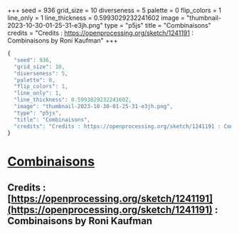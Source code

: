 +++
seed = 936
grid_size = 10
diverseness = 5
palette = 0
flip_colors = 1
line_only = 1
line_thickness = 0.5993029232241602
image = "thumbnail-2023-10-30-01-25-31-e3jh.png"
type = "p5js"
title = "Combinaisons"
credits = "Credits : https://openprocessing.org/sketch/1241191 : Combinaisons by Roni Kaufman"
+++




~~~javascript
{
  "seed": 936,
  "grid_size": 10,
  "diverseness": 5,
  "palette": 0,
  "flip_colors": 1,
  "line_only": 1,
  "line_thickness": 0.5993029232241602,
  "image": "thumbnail-2023-10-30-01-25-31-e3jh.png",
  "type": "p5js",
  "title": "Combinaisons",
  "credits": "Credits : https://openprocessing.org/sketch/1241191 : Combinaisons by Roni Kaufman"
}
~~~



# [Combinaisons](https://openprocessing.org/sketch/2065396)

## Credits : [https://openprocessing.org/sketch/1241191](https://openprocessing.org/sketch/1241191) : Combinaisons by Roni Kaufman 

